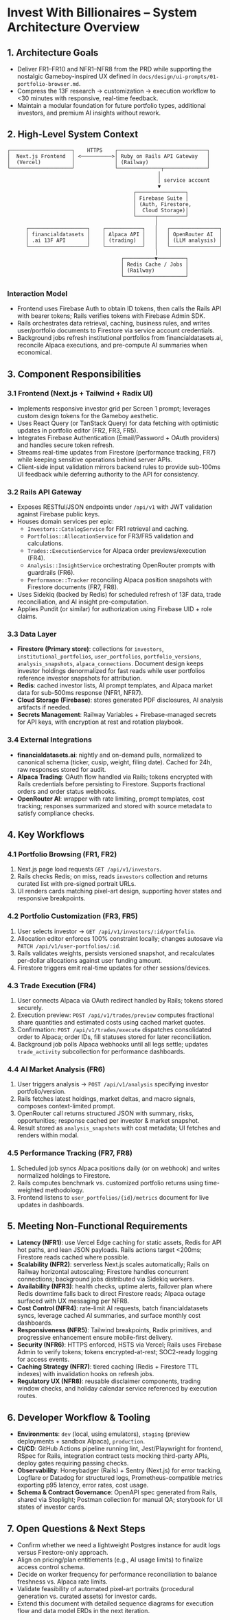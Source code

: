 # Invest With Billionaires – System Architecture Overview

## 1. Architecture Goals
- Deliver FR1–FR10 and NFR1–NFR8 from the PRD while supporting the nostalgic Gameboy-inspired UX defined in `docs/design/ui-prompts/01-portfolio-browser.md`.
- Compress the 13F research → customization → execution workflow to <30 minutes with responsive, real-time feedback.
- Maintain a modular foundation for future portfolio types, additional investors, and premium AI insights without rework.

## 2. High-Level System Context
```
┌────────────────────┐    HTTPS    ┌─────────────────────────────┐
│  Next.js Frontend  │ <──────────>│ Ruby on Rails API Gateway   │
│  (Vercel)          │             │ (Railway)                   │
└────────────────────┘             └──────────────┬──────────────┘
                                                 │
                                                 │ service account
                                                 ▼
                                         ┌────────────────┐
                                         │ Firebase Suite │
                                         │ (Auth, Firestore,
                                         │  Cloud Storage)│
                                         └──────┬─────────┘
                                                │
      ┌───────────────────┐    ┌────────────┐   │   ┌────────────────┐
      │ financialdatasets │    │ Alpaca API │   │   │ OpenRouter AI  │
      │ .ai 13F API       │    │ (trading)  │   │   │ (LLM analysis) │
      └───────────────────┘    └────────────┘   │   └────────────────┘
                                                │
                                     ┌──────────▼─────────┐
                                     │ Redis Cache / Jobs │
                                     │ (Railway)          │
                                     └────────────────────┘
```

### Interaction Model
- Frontend uses Firebase Auth to obtain ID tokens, then calls the Rails API with bearer tokens; Rails verifies tokens with Firebase Admin SDK.
- Rails orchestrates data retrieval, caching, business rules, and writes user/portfolio documents to Firestore via service account credentials.
- Background jobs refresh institutional portfolios from financialdatasets.ai, reconcile Alpaca executions, and pre-compute AI summaries when economical.

## 3. Component Responsibilities

### 3.1 Frontend (Next.js + Tailwind + Radix UI)
- Implements responsive investor grid per Screen 1 prompt; leverages custom design tokens for the Gameboy aesthetic.
- Uses React Query (or TanStack Query) for data fetching with optimistic updates in portfolio editor (FR2, FR3, FR5).
- Integrates Firebase Authentication (Email/Password + OAuth providers) and handles secure token refresh.
- Streams real-time updates from Firestore (performance tracking, FR7) while keeping sensitive operations behind server APIs.
- Client-side input validation mirrors backend rules to provide sub-100ms UI feedback while deferring authority to the API for consistency.

### 3.2 Rails API Gateway
- Exposes RESTful/JSON endpoints under `/api/v1` with JWT validation against Firebase public keys.
- Houses domain services per epic:
  - `Investors::CatalogService` for FR1 retrieval and caching.
  - `Portfolios::AllocationService` for FR3/FR5 validation and calculations.
  - `Trades::ExecutionService` for Alpaca order previews/execution (FR4).
  - `Analysis::InsightService` orchestrating OpenRouter prompts with guardrails (FR6).
  - `Performance::Tracker` reconciling Alpaca position snapshots with Firestore documents (FR7, FR8).
- Uses Sidekiq (backed by Redis) for scheduled refresh of 13F data, trade reconciliation, and AI insight pre-computation.
- Applies Pundit (or similar) for authorization using Firebase UID + role claims.

### 3.3 Data Layer
- **Firestore (Primary store)**: collections for `investors`, `institutional_portfolios`, `user_portfolios`, `portfolio_versions`, `analysis_snapshots`, `alpaca_connections`. Document design keeps investor holdings denormalized for fast reads while user portfolios reference investor snapshots for attribution.
- **Redis**: cached investor lists, AI prompt templates, and Alpaca market data for sub-500ms response (NFR1, NFR7).
- **Cloud Storage (Firebase)**: stores generated PDF disclosures, AI analysis artifacts if needed.
- **Secrets Management**: Railway Variables + Firebase-managed secrets for API keys, with encryption at rest and rotation playbook.

### 3.4 External Integrations
- **financialdatasets.ai**: nightly and on-demand pulls, normalized to canonical schema (ticker, cusip, weight, filing date). Cached for 24h, raw responses stored for audit.
- **Alpaca Trading**: OAuth flow handled via Rails; tokens encrypted with Rails credentials before persisting to Firestore. Supports fractional orders and order status webhooks.
- **OpenRouter AI**: wrapper with rate limiting, prompt templates, cost tracking; responses summarized and stored with source metadata to satisfy compliance checks.

## 4. Key Workflows

### 4.1 Portfolio Browsing (FR1, FR2)
1. Next.js page load requests `GET /api/v1/investors`.
2. Rails checks Redis; on miss, reads `investors` collection and returns curated list with pre-signed portrait URLs.
3. UI renders cards matching pixel-art design, supporting hover states and responsive breakpoints.

### 4.2 Portfolio Customization (FR3, FR5)
1. User selects investor → `GET /api/v1/investors/:id/portfolio`.
2. Allocation editor enforces 100% constraint locally; changes autosave via `PATCH /api/v1/user-portfolios/:id`.
3. Rails validates weights, persists versioned snapshot, and recalculates per-dollar allocations against user funding amount.
4. Firestore triggers emit real-time updates for other sessions/devices.

### 4.3 Trade Execution (FR4)
1. User connects Alpaca via OAuth redirect handled by Rails; tokens stored securely.
2. Execution preview: `POST /api/v1/trades/preview` computes fractional share quantities and estimated costs using cached market quotes.
3. Confirmation: `POST /api/v1/trades/execute` dispatches consolidated order to Alpaca; order IDs, fill statuses stored for later reconciliation.
4. Background job polls Alpaca webhooks until all legs settle; updates `trade_activity` subcollection for performance dashboards.

### 4.4 AI Market Analysis (FR6)
1. User triggers analysis → `POST /api/v1/analysis` specifying investor portfolio/version.
2. Rails fetches latest holdings, market deltas, and macro signals, composes context-limited prompt.
3. OpenRouter call returns structured JSON with summary, risks, opportunities; response cached per investor & market snapshot.
4. Result stored as `analysis_snapshots` with cost metadata; UI fetches and renders within modal.

### 4.5 Performance Tracking (FR7, FR8)
1. Scheduled job syncs Alpaca positions daily (or on webhook) and writes normalized holdings to Firestore.
2. Rails computes benchmark vs. customized portfolio returns using time-weighted methodology.
3. Frontend listens to `user_portfolios/{id}/metrics` document for live updates in dashboards.

## 5. Meeting Non-Functional Requirements
- **Latency (NFR1)**: use Vercel Edge caching for static assets, Redis for API hot paths, and lean JSON payloads. Rails actions target <200ms; Firestore reads cached where possible.
- **Scalability (NFR2)**: serverless Next.js scales automatically; Rails on Railway horizontal autoscaling; Firestore handles concurrent connections; background jobs distributed via Sidekiq workers.
- **Availability (NFR3)**: health checks, uptime alerts, failover plan where Redis downtime falls back to direct Firestore reads; Alpaca outage surfaced with UX messaging per NFR8.
- **Cost Control (NFR4)**: rate-limit AI requests, batch financialdatasets syncs, leverage cached AI summaries, and surface monthly cost dashboards.
- **Responsiveness (NFR5)**: Tailwind breakpoints, Radix primitives, and progressive enhancement ensure mobile-first delivery.
- **Security (NFR6)**: HTTPS enforced, HSTS via Vercel; Rails uses Firebase Admin to verify tokens; tokens encrypted-at-rest; SOC2-ready logging for access events.
- **Caching Strategy (NFR7)**: tiered caching (Redis + Firestore TTL indexes) with invalidation hooks on refresh jobs.
- **Regulatory UX (NFR8)**: reusable disclaimer components, trading window checks, and holiday calendar service referenced by execution routes.

## 6. Developer Workflow & Tooling
- **Environments**: `dev` (local, using emulators), `staging` (preview deployments + sandbox Alpaca), `production`.
- **CI/CD**: GitHub Actions pipeline running lint, Jest/Playwright for frontend, RSpec for Rails, integration contract tests mocking third-party APIs, deploy gates requiring passing checks.
- **Observability**: Honeybadger (Rails) + Sentry (Next.js) for error tracking, Logflare or Datadog for structured logs, Prometheus-compatible metrics exporting p95 latency, error rates, cost usage.
- **Schema & Contract Governance**: OpenAPI spec generated from Rails, shared via Stoplight; Postman collection for manual QA; storybook for UI states of investor cards.

## 7. Open Questions & Next Steps
- Confirm whether we need a lightweight Postgres instance for audit logs versus Firestore-only approach.
- Align on pricing/plan entitlements (e.g., AI usage limits) to finalize access control schema.
- Decide on worker frequency for performance reconciliation to balance freshness vs. Alpaca rate limits.
- Validate feasibility of automated pixel-art portraits (procedural generation vs. curated assets) for investor cards.
- Extend this document with detailed sequence diagrams for execution flow and data model ERDs in the next iteration.
